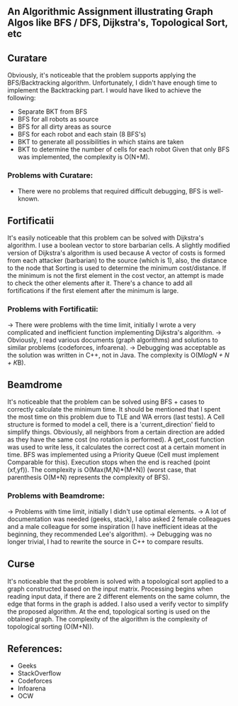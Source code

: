 ## An Algorithmic Assignment illustrating Graph Algos like BFS / DFS, Dijkstra's, Topological Sort, etc

## Curatare
Obviously, it's noticeable that the problem supports applying the BFS/Backtracking algorithm.
Unfortunately, I didn't have enough time to implement the Backtracking part. I would have liked to achieve the following:
- Separate BKT from BFS
- BFS for all robots as source
- BFS for all dirty areas as source
- BFS for each robot and each stain (8 BFS's)
- BKT to generate all possibilities in which stains are taken
- BKT to determine the number of cells for each robot
Given that only BFS was implemented, the complexity is O(N+M).

### Problems with Curatare:
- There were no problems that required difficult debugging, BFS is well-known.

## Fortificatii
It's easily noticeable that this problem can be solved with Dijkstra's algorithm.
I use a boolean vector to store barbarian cells.
A slightly modified version of Dijkstra's algorithm is used because
A vector of costs is formed from each attacker (barbarian) to the source (which is 1), also,
the distance to the node that
Sorting is used to determine the minimum cost/distance.
If the minimum is not the first element in the cost vector, an attempt is made to check the other elements after it.
There's a chance to add all fortifications if the first element after the minimum is large.

### Problems with Fortificatii:
-> There were problems with the time limit, initially I wrote a very complicated and inefficient function implementing Dijkstra's algorithm.
-> Obviously, I read various documents (graph algorithms) and solutions to similar problems (codeforces, infoarena).
-> Debugging was acceptable as the solution was written in C++, not in Java.
The complexity is O(M*logN + N + K*B).

## Beamdrome
It's noticeable that the problem can be solved using BFS + cases to correctly calculate the minimum time.
It should be mentioned that I spent the most time on this problem due to TLE and WA errors (last tests).
A Cell structure is formed to model a cell, there is a 'current_direction' field to simplify things.
Obviously, all neighbors from a certain direction are added as they have the same cost (no rotation is performed).
A get_cost function was used to write less, it calculates the correct cost at a certain moment in time.
BFS was implemented using a Priority Queue (Cell must implement Comparable for this).
Execution stops when the end is reached (point (xf,yf)).
The complexity is O(Max(M,N)*(M+N)) (worst case, that parenthesis O(M+N) represents the complexity of BFS).

### Problems with Beamdrome:
-> Problems with time limit, initially I didn't use optimal elements.
-> A lot of documentation was needed (geeks, stack), I also asked 2 female colleagues and a male colleague for some inspiration (I have inefficient ideas at the beginning, they recommended Lee's algorithm).
-> Debugging was no longer trivial, I had to rewrite the source in C++ to compare results.

## Curse
It's noticeable that the problem is solved with a topological sort applied to a graph constructed based on the input matrix.
Processing begins when reading input data, if there are 2 different elements on the same column, the edge that forms in the graph is added. I also used a verify vector to simplify the proposed algorithm.
At the end, topological sorting is used on the obtained graph.
The complexity of the algorithm is the complexity of topological sorting (O(M+N)).

## References:
- Geeks
- StackOverflow
- Codeforces
- Infoarena
- OCW
